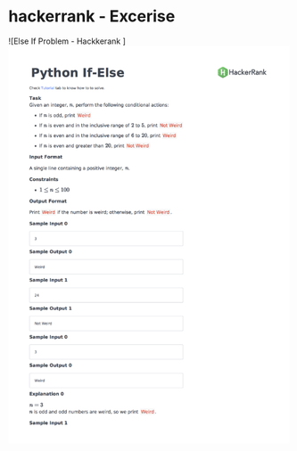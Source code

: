 # hackerrank - Excerise 

 ![Else If Problem - Hackkerank ]
 <img src="https://github.com/Bal2018/hackerrank/blob/master/Images/py-if-else-English.png?raw=true">

